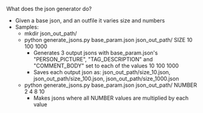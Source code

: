 What does the json generator do?
* Given a base json, and an outfile it varies size and numbers
* Samples: 
  * mkdir json_out_path/
  * python generate_jsons.py base_param.json json_out_path/ SIZE 10 100 1000
    * Generates 3 output jsons with base_param.json's "PERSON_PICTURE", "TAG_DESCRIPTION" and "COMMENT_BODY" set to each of the values 10 100 1000
    * Saves each output json as: json_out_path/size_10.json, json_out_path/size_100.json, json_out_path/size_1000.json
  * python generate_jsons.py base_param.json json_out_path/ NUMBER 2 4 8 10
    * Makes jsons where all NUMBER values are multiplied by each value
